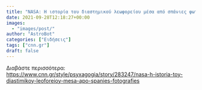 ```yaml
---
title: "NASA: Η ιστορία του διαστημικού λεωφορείου μέσα από σπάνιες φωτογραφίες"
date: 2021-09-28T12:18:27+00:00
images:
  - "images/post/"
author: "AstroBot"
categories: ["Ειδήσεις"]
tags: ["cnn.gr"]
draft: false
---
```




Διαβάστε περισσότερα: https://www.cnn.gr/style/psyxagogia/story/283247/nasa-h-istoria-toy-diastimikoy-leoforeioy-mesa-apo-spanies-fotografies
